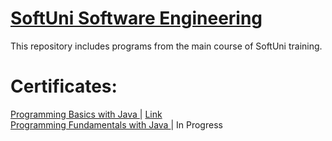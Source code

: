 # <a href="https://softuni.bg/"> SoftUni Software Engineering </a>
This repository includes programs from the main course of SoftUni training.
# Certificates:
<a href="https://softuni.bg/trainings/3745/programming-basics-with-java-may-2022" > Programming Basics with Java </a> | 
<a href="https://softuni.bg/certificates/details/135465/579e8f7e"> Link</a>
<br/>
<a href="https://softuni.bg/trainings/3835/programming-fundamentals-september-2022" > Programming Fundamentals with Java </a> | In Progress
<br/>

